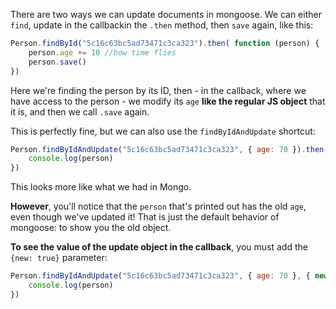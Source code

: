 
There are two ways we can update documents in mongoose. We can either `find`, update in the callbackin the `.then` method, then `save` again, like this:


```js
Person.findById("5c16c63bc5ad73471c3ca323").then( function (person) {
    person.age += 10 //how time flies
    person.save()
})
```
  

Here we're finding the person by its ID, then - in the callback, where we have access to the person - we modify its `age` **like the regular JS object** that it is, and then we call `.save` again.

  

This is perfectly fine, but we can also use the `findByIdAndUpdate` shortcut:


```js
Person.findByIdAndUpdate("5c16c63bc5ad73471c3ca323", { age: 70 }).then( function (person) {
    console.log(person)
})
```
  

This looks more like what we had in Mongo.

  

**However**, you'll notice that the `person` that's printed out has the old `age`, even though we've updated it!
That is just the default behavior of mongoose: to show you the old object.

  

**To see the value of the update object in the callback**, you must add the `{new: true}` parameter:


```js
Person.findByIdAndUpdate("5c16c63bc5ad73471c3ca323", { age: 70 }, { new: true }).then( function (person) {
    console.log(person)
})
```
